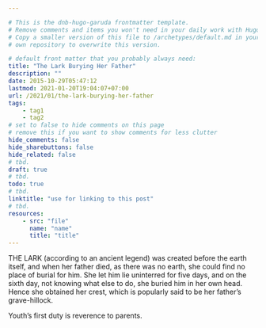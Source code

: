```yaml
---

# This is the dnb-hugo-garuda frontmatter template. 
# Remove comments and items you won't need in your daily work with Hugo.
# Copy a smaller version of this file to /archetypes/default.md in your
# own repository to overwrite this version.

# default front matter that you probably always need:
title: "The Lark Burying Her Father"
description: ""
date: 2015-10-29T05:47:12
lastmod: 2021-01-20T19:04:07+07:00
url: /2021/01/the-lark-burying-her-father
tags:
    - tag1
    - tag2
# set to false to hide comments on this page
# remove this if you want to show comments for less clutter
hide_comments: false
hide_sharebuttons: false
hide_related: false
# tbd.
draft: true
# tbd.
todo: true
# tbd.
linktitle: "use for linking to this post"
# tbd.
resources:
    - src: "file"
      name: "name"
      title: "title"
---
```

THE LARK (according to an ancient legend) was created before the earth itself, and when her father died, as there was no earth, she could find no place of burial for him. She let him lie uninterred for five days, and on the sixth day, not knowing what else to do, she buried him in her own head. Hence she obtained her crest, which is popularly said to be her father’s grave-hillock.

Youth’s first duty is reverence to parents.


